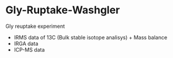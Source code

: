 # Gly-Ruptake-Washgler

Gly reuptake experiment
- IRMS data of 13C (Bulk stable isotope analisys) + Mass balance
- IRGA data
- ICP-MS data
